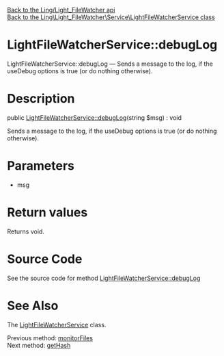 [Back to the Ling/Light_FileWatcher api](https://github.com/lingtalfi/Light_FileWatcher/blob/master/doc/api/Ling/Light_FileWatcher.md)<br>
[Back to the Ling\Light_FileWatcher\Service\LightFileWatcherService class](https://github.com/lingtalfi/Light_FileWatcher/blob/master/doc/api/Ling/Light_FileWatcher/Service/LightFileWatcherService.md)


LightFileWatcherService::debugLog
================



LightFileWatcherService::debugLog — Sends a message to the log, if the useDebug options is true (or do nothing otherwise).




Description
================


public [LightFileWatcherService::debugLog](https://github.com/lingtalfi/Light_FileWatcher/blob/master/doc/api/Ling/Light_FileWatcher/Service/LightFileWatcherService/debugLog.md)(string $msg) : void




Sends a message to the log, if the useDebug options is true (or do nothing otherwise).




Parameters
================


- msg

    


Return values
================

Returns void.








Source Code
===========
See the source code for method [LightFileWatcherService::debugLog](https://github.com/lingtalfi/Light_FileWatcher/blob/master/Service/LightFileWatcherService.php#L235-L245)


See Also
================

The [LightFileWatcherService](https://github.com/lingtalfi/Light_FileWatcher/blob/master/doc/api/Ling/Light_FileWatcher/Service/LightFileWatcherService.md) class.

Previous method: [monitorFiles](https://github.com/lingtalfi/Light_FileWatcher/blob/master/doc/api/Ling/Light_FileWatcher/Service/LightFileWatcherService/monitorFiles.md)<br>Next method: [getHash](https://github.com/lingtalfi/Light_FileWatcher/blob/master/doc/api/Ling/Light_FileWatcher/Service/LightFileWatcherService/getHash.md)<br>

